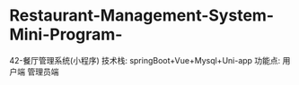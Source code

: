 # Restaurant-Management-System-Mini-Program-
42-餐厅管理系统(小程序)     技术栈: springBoot+Vue+Mysql+Uni-app    功能点: 用户端  管理员端

